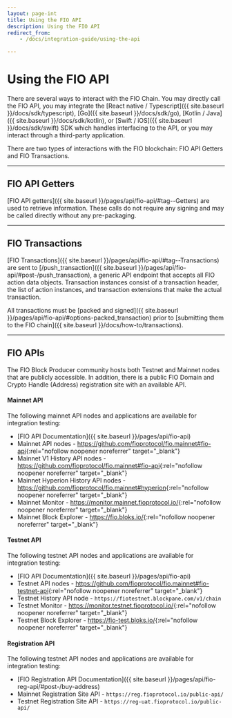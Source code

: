 ```yaml
---
layout: page-int
title: Using the FIO API
description: Using the FIO API
redirect_from:
    - /docs/integration-guide/using-the-api

---
```


# Using the FIO API

There are several ways to interact with the FIO Chain. You may directly call the FIO API, you may integrate the [React native / Typescript]({{ site.baseurl }}/docs/sdk/typescript), [Go]({{ site.baseurl }}/docs/sdk/go), [Kotlin / Java]({{ site.baseurl }}/docs/sdk/kotlin), or [Swift / iOS]({{ site.baseurl }}/docs/sdk/swift) SDK which handles interfacing to the API, or you may interact through a third-party application. 

There are two types of interactions with the FIO blockchain: FIO API Getters and FIO Transactions.

---
## FIO API Getters

[FIO API getters]({{ site.baseurl }}/pages/api/fio-api/#tag--Getters) are used to retrieve information. These calls do not require any signing and may be called directly without any pre-packaging. 

---
## FIO Transactions 

[FIO Transactions]({{ site.baseurl }}/pages/api/fio-api/#tag--Transactions) are sent to [/push_transaction]({{ site.baseurl }}/pages/api/fio-api/#post-/push_transaction), a generic API endpoint that accepts all FIO action data objects. Transaction instances consist of a transaction header, the list of action instances, and transaction extensions that make the actual transaction.

All transactions must be [packed and signed]({{ site.baseurl }}/pages/api/fio-api/#options-packed_transaction) prior to [submitting them to the FIO chain]({{ site.baseurl }}/docs/how-to/transactions).

---
## FIO APIs

The FIO Block Producer community hosts both Testnet and Mainnet nodes that are publicly accessible. In addition, there is a public FIO Domain and Crypto Handle (Address) registration site with an available API. 

#### Mainnet API

The following mainnet API nodes and applications are available for integration testing:

* [FIO API Documentation]({{ site.baseurl }}/pages/api/fio-api)
* Mainnet API nodes - <https://github.com/fioprotocol/fio.mainnet#fio-api>{:rel="nofollow noopener noreferrer" target="_blank"}
* Mainnet V1 History API nodes - <https://github.com/fioprotocol/fio.mainnet#fio-api>{:rel="nofollow noopener noreferrer" target="_blank"}
* Mainnet Hyperion History API nodes - <https://github.com/fioprotocol/fio.mainnet#hyperion>{:rel="nofollow noopener noreferrer" target="_blank"}
* Mainnet Monitor - <https://monitor.mainnet.fioprotocol.io/>{:rel="nofollow noopener noreferrer" target="_blank"}
* Mainnet Block Explorer - <https://fio.bloks.io/>{:rel="nofollow noopener noreferrer" target="_blank"}

#### Testnet API

The following testnet API nodes and applications are available for integration testing:

* [FIO API Documentation]({{ site.baseurl }}/pages/api/fio-api)
* Testnet API nodes - <https://github.com/fioprotocol/fio.mainnet#fio-testnet-api>{:rel="nofollow noopener noreferrer" target="_blank"}
* Testnet History API node - `https://fiotestnet.blockpane.com/v1/chain`
* Testnet Monitor - <https://monitor.testnet.fioprotocol.io/>{:rel="nofollow noopener noreferrer" target="_blank"}
* Testnet Block Explorer - <https://fio-test.bloks.io/>{:rel="nofollow noopener noreferrer" target="_blank"}

#### Registration API

The following testnet API nodes and applications are available for integration testing:

* [FIO Registration API Documentation]({{ site.baseurl }}/pages/api/fio-reg-api/#post-/buy-address)
* Mainnet Registration Site API - `https://reg.fioprotocol.io/public-api/`
* Testnet Registration Site API - `https://reg-uat.fioprotocol.io/public-api/`
